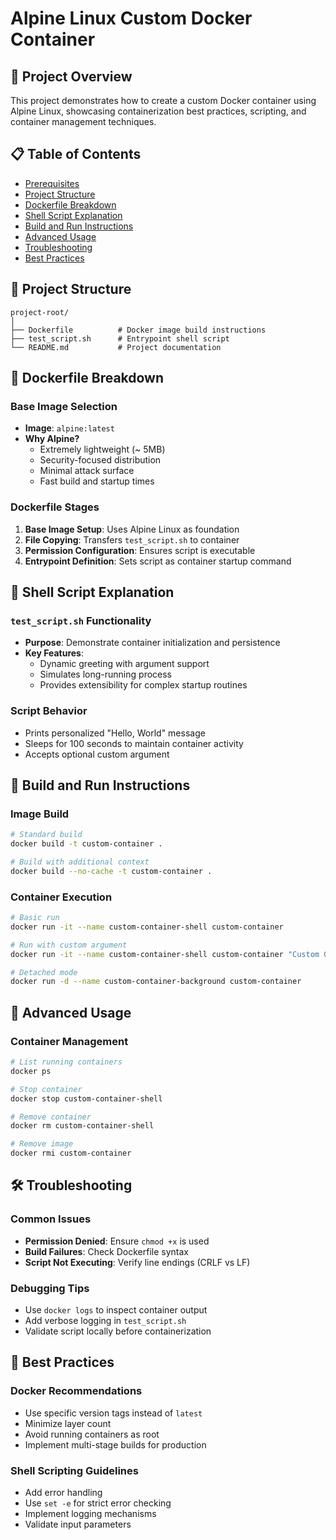 # Alpine Linux Custom Docker Container

## 🚀 Project Overview

This project demonstrates how to create a custom Docker container using Alpine Linux, showcasing containerization best practices, scripting, and container management techniques.

## 📋 Table of Contents
- [Prerequisites](#prerequisites)
- [Project Structure](#project-structure)
- [Dockerfile Breakdown](#dockerfile-breakdown)
- [Shell Script Explanation](#shell-script-explanation)
- [Build and Run Instructions](#build-and-run-instructions)
- [Advanced Usage](#advanced-usage)
- [Troubleshooting](#troubleshooting)
- [Best Practices](#best-practices)

## 📂 Project Structure
```
project-root/
│
├── Dockerfile          # Docker image build instructions
├── test_script.sh      # Entrypoint shell script
└── README.md           # Project documentation
```

## 🐳 Dockerfile Breakdown

### Base Image Selection
- **Image**: `alpine:latest`
- **Why Alpine?**
  - Extremely lightweight (~ 5MB)
  - Security-focused distribution
  - Minimal attack surface
  - Fast build and startup times

### Dockerfile Stages
1. **Base Image Setup**: Uses Alpine Linux as foundation
2. **File Copying**: Transfers `test_script.sh` to container
3. **Permission Configuration**: Ensures script is executable
4. **Entrypoint Definition**: Sets script as container startup command

## 🚢 Shell Script Explanation

### `test_script.sh` Functionality
- **Purpose**: Demonstrate container initialization and persistence
- **Key Features**:
  - Dynamic greeting with argument support
  - Simulates long-running process
  - Provides extensibility for complex startup routines

### Script Behavior
- Prints personalized "Hello, World" message
- Sleeps for 100 seconds to maintain container activity
- Accepts optional custom argument

## 🔧 Build and Run Instructions

### Image Build
```bash
# Standard build
docker build -t custom-container .

# Build with additional context
docker build --no-cache -t custom-container .
```

### Container Execution
```bash
# Basic run
docker run -it --name custom-container-shell custom-container

# Run with custom argument
docker run -it --name custom-container-shell custom-container "Custom Greeting"

# Detached mode
docker run -d --name custom-container-background custom-container
```

## 🚀 Advanced Usage

### Container Management
```bash
# List running containers
docker ps

# Stop container
docker stop custom-container-shell

# Remove container
docker rm custom-container-shell

# Remove image
docker rmi custom-container
```

## 🛠️ Troubleshooting

### Common Issues
- **Permission Denied**: Ensure `chmod +x` is used
- **Build Failures**: Check Dockerfile syntax
- **Script Not Executing**: Verify line endings (CRLF vs LF)

### Debugging Tips
- Use `docker logs` to inspect container output
- Add verbose logging in `test_script.sh`
- Validate script locally before containerization

## 📝 Best Practices

### Docker Recommendations
- Use specific version tags instead of `latest`
- Minimize layer count
- Avoid running containers as root
- Implement multi-stage builds for production

### Shell Scripting Guidelines
- Add error handling
- Use `set -e` for strict error checking
- Implement logging mechanisms
- Validate input parameters

